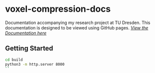 # voxel-compression-docs

Documentation accompanying my research project at TU Dresden.
This documentation is designed to be viewed using GitHub pages.
*[View the Documentation here](https://eisenwave.github.io/voxel-compression-docs/)*

## Getting Started
```sh
cd build
python3 -m http.server 8000
``
